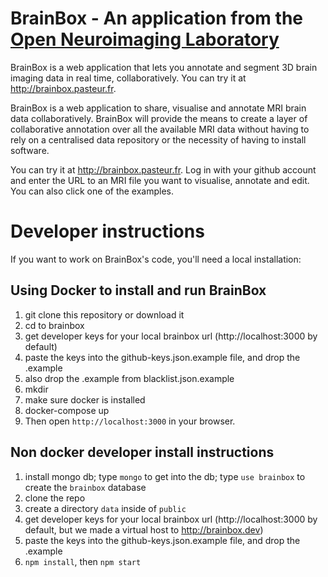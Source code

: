 
# BrainBox - An application from the [Open Neuroimaging Laboratory](http://openneu.ro/)

BrainBox is a web application that lets you annotate and segment 3D brain 
imaging data in real time, collaboratively. You can try it 
at http://brainbox.pasteur.fr.

BrainBox is a web application to share, visualise and annotate MRI brain
 data collaboratively. BrainBox will provide the means to create a 
 layer of collaborative annotation over all the available MRI data without 
 having to rely on a centralised data repository or the necessity of 
 having to install software.

You can try it at http://brainbox.pasteur.fr. Log in with your github 
account and enter the URL to an MRI file you want to visualise, annotate 
and edit. You can also click one of the examples.


# Developer instructions

If you want to work on BrainBox's code, you'll need a local installation:

## Using Docker to install and run BrainBox

1. git clone this repository or download it
2. cd to brainbox
3. get developer keys for your local brainbox url (http://localhost:3000 
by default)
4. paste the keys into the github-keys.json.example file, and drop the .example
5. also drop the .example from blacklist.json.example
6. mkdir 
6. make sure docker is installed
7. docker-compose up
8. Then open `http://localhost:3000` in your browser.

## Non docker developer install instructions

1. install mongo db; type `mongo` to get into the db; type `use brainbox` to create the `brainbox` database
2. clone the repo
3. create a directory `data` inside of `public`
4. get developer keys for your local brainbox url (http://localhost:3000 by default, but we made a virtual host to http://brainbox.dev)
5. paste the keys into the github-keys.json.example file, and drop the .example
6. `npm install`, then `npm start`


